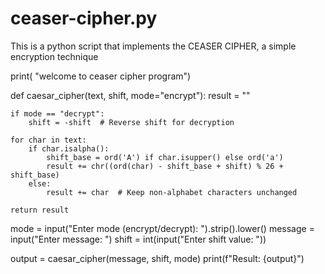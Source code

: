 # ceaser-cipher.py
This is a python script that implements the CEASER CIPHER, a simple encryption technique 

print( "welcome to ceaser cipher program")


def caesar_cipher(text, shift, mode="encrypt"):
    result = ""
    
    if mode == "decrypt":
        shift = -shift  # Reverse shift for decryption
    
    for char in text:
        if char.isalpha():
            shift_base = ord('A') if char.isupper() else ord('a')
            result += chr((ord(char) - shift_base + shift) % 26 + shift_base)
        else:
            result += char  # Keep non-alphabet characters unchanged
    
    return result

mode = input("Enter mode (encrypt/decrypt): ").strip().lower()
message = input("Enter message: ")
shift = int(input("Enter shift value: "))

output = caesar_cipher(message, shift, mode)
print(f"Result: {output}")
